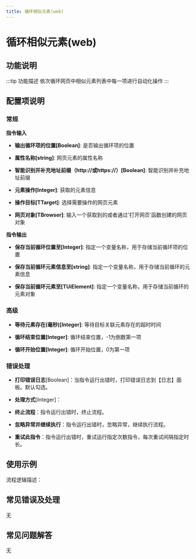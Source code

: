 ```yaml
---
title: 循环相似元素(web)
---
```


# 循环相似元素(web)

## 功能说明

:::tip 功能描述
依次循环网页中相似元素列表中每一项进行自动化操作
:::

## 配置项说明

### 常规

**指令输入**

- **输出循环项的位置[Boolean]**: 是否输出循环项的位置

- **属性名称[string]**: 网页元素的属性名称

- **智能识别并补充地址前缀（http://或https://）[Boolean]**: 智能识别并补充地址前缀

- **元素操作[Integer]**: 获取的元素信息

- **操作目标[TTarget]**: 选择需要操作的网页元素

- **网页对象[TBrowser]**: 输入一个获取到的或者通过'打开网页'函数创建的网页对象


**指令输出**

- **保存当前循环位置至[Integer]**: 指定一个变量名称，用于存储当前循环项的位置

- **保存当前循环元素信息至[string]**: 指定一个变量名称，用于存储当前循环的元素信息

- **保存当前循环元素至[TUiElement]**: 指定一个变量名称，用于存储当前循环的元素对象

### 高级

- **等待元素存在(毫秒)[Integer]**: 等待目标关联元素存在的超时时间

- **循环结束位置[Integer]**: 循环结束位置，-1为倒数第一项

- **循环开始位置[Integer]**: 循环开始位置，0为第一项

### 错误处理

- **打印错误日志**[Boolean]：当指令运行出错时，打印错误日志到【日志】面板。默认勾选。

- **处理方式**[Integer]：

 - **终止流程**：指令运行出错时，终止流程。

 - **忽略异常并继续执行**：指令运行出错时，忽略异常，继续执行流程。

 - **重试此指令**：指令运行出错时，重试运行指定次数指令，每次重试间隔指定时长。

## 使用示例

流程逻辑描述：

## 常见错误及处理

无

## 常见问题解答

无

